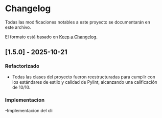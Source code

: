 # Changelog

Todas las modificaciones notables a este proyecto se documentarán en este archivo.

El formato está basado en [Keep a Changelog](https://keepachangelog.com/es/1.0.0/).


## [1.5.0] - 2025-10-21

### Refactorizado
- Todas las clases del proyecto fueron reestructuradas para cumplir con los estándares de estilo y calidad de Pylint, alcanzando una calificación de 10/10.
### Implementacion
-Implementacion del cli
